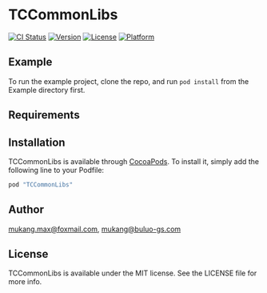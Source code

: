 # TCCommonLibs

[![CI Status](http://img.shields.io/travis/mukang.max@foxmail.com/TCCommonLibs.svg?style=flat)](https://travis-ci.org/mukang.max@foxmail.com/TCCommonLibs)
[![Version](https://img.shields.io/cocoapods/v/TCCommonLibs.svg?style=flat)](http://cocoapods.org/pods/TCCommonLibs)
[![License](https://img.shields.io/cocoapods/l/TCCommonLibs.svg?style=flat)](http://cocoapods.org/pods/TCCommonLibs)
[![Platform](https://img.shields.io/cocoapods/p/TCCommonLibs.svg?style=flat)](http://cocoapods.org/pods/TCCommonLibs)

## Example

To run the example project, clone the repo, and run `pod install` from the Example directory first.

## Requirements

## Installation

TCCommonLibs is available through [CocoaPods](http://cocoapods.org). To install
it, simply add the following line to your Podfile:

```ruby
pod "TCCommonLibs"
```

## Author

mukang.max@foxmail.com, mukang@buluo-gs.com

## License

TCCommonLibs is available under the MIT license. See the LICENSE file for more info.
